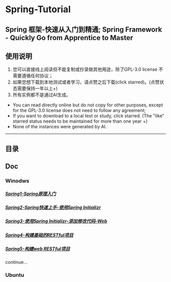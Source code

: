 # Spring-Tutorial

## Spring 框架-快速从入门到精通; Spring Framework - Quickly Go from Apprentice to Master

## 使用说明

1. 您可以直接线上阅读但不能复制或抄录做其他用途，除了GPL-3.0 license 不需要遵循任何协议；
2. 如果您想下载到本地测试或者学习，请点赞之后下载(click starred)。(点赞状态需要保持一年以上+)
3. 所有实例都不是通过AI生成。

* You can read directly online but do not copy for other purposes, except for the GPL-3.0 license does not need to follow any agreement;
* If you want to download to a local test or study, click starred. (The "like" starred status needs to be maintained for more than one year +)
* None of the instances were generated by AI.

---

## 目录

## Doc

### Winodws

##### [Spring1-Spring原理入门](handsonDoc/Spring001-Spring原理入门.md)

##### [Spring2-Spring快速上手-使用Spring Initializr](handsonDocdoc/Spring002-Spring快速上手-使用Spring%20Initializr.md)

##### [Spring3-使用Spring Initializr-添加修改代码-Web](handsonDocdoc/Spring003-使用Spring%20Initializr-添加修改代码-Web.md)

##### [Spring4-构建基础的RESTful项目](handsonDocdoc/Spring004-构建基础的RESTful项目.md)

##### [Spring5-构建web RESTful项目](handsonDocdoc/Spring005-构建web%20RESTful项目.md)

continue...


### Ubuntu
